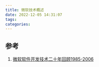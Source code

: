 ```yaml
---
title: 微软技术概述
date: 2022-12-05 14:31:07
tags:
categories:
---
```


## 参考
1. [微软软件开发技术二十年回顾1985-2006](https://blog.csdn.net/tjianliang/article/details/2294133)